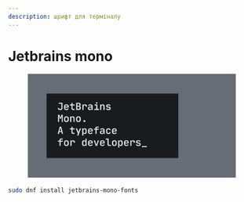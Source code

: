 ```yaml
---
description: шрифт для терміналу
---
```


# Jetbrains mono

<figure><img src="../../.gitbook/assets/image.png" alt=""><figcaption></figcaption></figure>

```bash
sudo dnf install jetbrains-mono-fonts 
```

